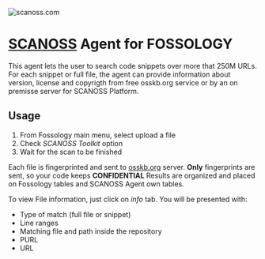 
<!-- SPDX-FileCopyrightText: © SCANOSS.COM

     SPDX-License-Identifier: GPL-2.0-only
-->
![scanoss.com](https://www.openchainproject.org/wp-content/uploads/sites/15/2021/10/scanoss.png)
# [SCANOSS](www.scanoss.com) Agent for FOSSOLOGY
This agent lets the user to search code snippets over more that 250M URLs.
For each snippet or full file, the agent can provide information about version, license and copyrigth from free osskb.org service or by an on premisse server for SCANOSS Platform.

## Usage
1. From Fossology main menu, select upload a file
2. Check *SCANOSS Toolkit* option
3. Wait for the scan to be finished

Each file is fingerprinted and sent to [osskb.org](osskb.org) server. **Only** fingerprints are sent, so your code keeps **CONFIDENTIAL**
Results are organized and placed on Fossology tables and SCANOSS Agent own tables.

To view File information, just click on *info* tab. You will be presented with:
- Type of match (full file or snippet)
- Line ranges
- Matching file and path inside the repository
- PURL
- URL

